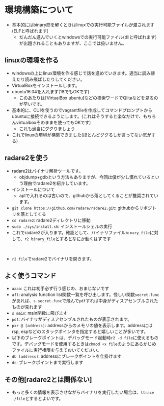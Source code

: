 # 環境構築について
- 基本的にはbinary問を解くときはlinuxでの実行可能ファイルが渡されます(ELFと呼ばれます)
    - だんだん進んでいくとwindowsでの実行可能ファイル(dllと呼ばれます)が出題されることもありますが、ここでは扱いません。

## linuxの環境を作る
- windowsの上にlinux環境を作る感じで話を進めていきます。適当に読み替えたり読み飛ばしたりしてください。
- VirtualBoxをインストールします。
- ubuntu16.04を入れます(18でもOKです)
    - このあたりは[VirtualBox ubuntu]などの検索ワードでQiitaなどを見るのが早いです。
- 基本的に、CUIを使うのでvagrantfileを作成してコマンドプロンプトからubuntuに接続できるようにします。(これはそうすると楽なだけで、もちろんvirtualboxそのままを使ってもOKです)
    - これも適当にググりましょう
- これでlinuxの環境が構築できました(ほとんどググるしか言ってない気がする)

## radare2を使う
- radare2はバイナリ解析ツールです。
    - objdump+gdbという方法もありますが、今回は僕が少し慣れているという理由でradare2を紹介しています。
- インストールについて
    - aptで入れるのは古いので、githubから落としてくることが推奨されています。
- `git clone https://github.com/radare/radare2.git`: githubからリポジトリを落としてくる
- `cd radare2`: radare2ディレクトリに移動
- `sudo ./sys/install.sh`: インストールシェルの実行
- これでradare2が入ります。確認として、バイナリファイル`binary_file`に対して、`r2 binary_file`とするとなにか動くはずです

<br>

- `r2 file`でradare2でバイナリを開きます。
## よく使うコマンド
- `aaaa`: これは初手必ず行う感じの、おまじないです
- `afl`: analysis function list関数一覧を呼び出します。怪しい関数`secret.func`があれば、`s secret.func`で飛んで`pdf`すれば中身がディスアセンブルされたものが見れます
- `s main`: main関数に飛びます
- `pdf`: バイナリがディスアセンブルされたものが表示されます。
- `pxr @ [address]`: addressからのメモリの値を表示します。addressにはrsp, espなどのスタックポインタを指定すると嬉しいことが多いです。
- 以下のブレークポイントは、デバッグモード起動時`r2 -d file`に使えるものです。デバッグモードを使用するときは`chmod +x file`のようにあらかじめファイルに実行権限を与えておいてください。
- `db [address]`: addressにブレークポイントを仕掛けます
- `dc`: ブレークポイントまで実行します

## その他[radare2とは関係ない]
- もっと多くの情報を表示させながらバイナリを実行したい場合は、`ltrace ./file`とするとよいです。